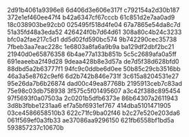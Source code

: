 2d91b4061a9396e8
6d406d3e606e317f
c792154a2d30b187
372e1ef460ee47f4
b42a6347cf67cccb
61c851d2e7aa0ad9
18c038903be92cb0
025495f518d4fe04
67a7865e54da8c7d
51a35fd48a3eda52
426424f0b7d64d61
308a80c4b24c3233
bfc0a2fae217c5d1
dd5d02fd590bc574
9b742290cec35738
7fbeb3aa7eac228c
1e6803a8fa6a9b9a
ba129df2dbf2bc21
21940d0e65876358
6b4ae77a133b851b
5c5c2689afa0a5ff
691eaeeba2f49d28
9deaa428b8e3d57a
de7d5f38d628bfd0
88dbd5a2b63777f1
94fc9c0ddbe6d0ee
50b85c29cb3516bb
46a3a5e8762c9ef6
6d2b742b846e731f
3c615a8204531e27
95e26da7b6b26874
dad00c49ea87768b
2195913ceb7c83ad
75e98c03db758938
3f575c5f01495607
a3c42f388c895454
97f5693f0a07503a
2c0201b5dfb6373e
86b64307a2611943
3d8b3fbbe1231aa6
ef7a5bf6931ef767
414dba5101471905
03ce4586658510b3
622c71fc9ba02f46
b2c27e520e203da6
061f569ef0a3fb33
ae37086aa9296150
621fb6558bf1bd5a
593857237c10670b
